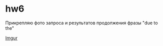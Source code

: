# hw6

Прикрепляю фото запроса и результатов продолжения фразы "due to the"


[Imgur](https://i.imgur.com/cAag85A.png)

